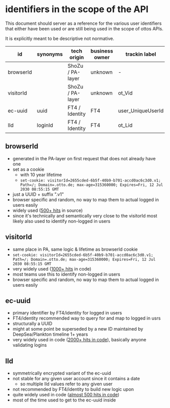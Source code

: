 # identifiers in the scope of the API

This document should server as a reference for the various user identifiers that either have been used or are still being used in the scope of ottos APIs.

It is explicitly meant to be descriptive not normative.

| id        | synonyms | tech origin             | business owner | trackin label     | 
|-----------|----------|-------------------------|----------------|-------------------|
| browserId |          | ShoZu / PA-layer        | unknown        | -                 |
| visitorId |          | ShoZu / PA-layer        | unknown        | ot_Vid            |
| ec-uuid   | uuid     | FT4 / Identity          | FT4            | user_UniqueUserId |
| lId       | loginId  | FT4 / Identity          | FT4            | ot_Lid            |

## browserId

- generated in the PA-layer on first request that does not already have one
- set as a cookie
  - with 10 year lifetime
  - `set-cookie: visitorId=2655cded-6b5f-40b9-b701-accd0ac6c3d0.v1; Path=/; Domain=.otto.de; max-age=315360000; Expires=Fri, 12 Jul 2030 08:55:15 GMT`
- just a UUID + suffix ".v1"
- browser specific and random, no way to map them to actual logged in users easily
- widely used ([500+ hits](https://github.com/search?q=org%3Aotto-ec+BrowserId&type=Code) in source)
- since it's technically and semantically very close to the visitorId most likely also used to identify non-logged in users

## visitorId

- same place in PA, same logic & lifetime as browserId cookie
- `set-cookie: visitorId=2655cded-6b5f-40b9-b701-accd0ac6c3d0.v1; Path=/; Domain=.otto.de; max-age=315360000; Expires=Fri, 12 Jul 2030 08:55:15 GMT
`
- very widely used ([1000+ hits](https://github.com/search?q=org%3Aotto-ec+VisitorId&type=Code) in code)
- most teams use this to identify non-logged in users
- browser specific and random, no way to map them to actual logged in users easily

## ec-uuid

- primary identifier by FT4/identity for logged in users
- FT4/identity recommended way to query for and map to logged in usrs
- structurally a UUID
- might at some point be superseded by a new ID maintained by DeepSea/Plankton timeline 1+ years 
- very widely used in code ([2000+ hits in code](https://github.com/search?q=org%3Aotto-ec+UniqueUserId&type=Code)), basically anyone validating logins

## lId

- symmetrically encrypted variant of the ec-uuid
- not stable for any given user account since it contains a date
  - so multiple lId values refer to any given user
- not recommended by FT4/identity to build new logic upon
- quite widely used in code ([almost 500 hits in code](https://github.com/search?q=org%3Aotto-ec+lId&type=Code)) 
- most of the time used to get to the ec-uuid inside